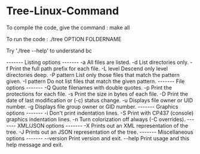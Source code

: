 # Tree-Linux-Command

To compile the code, give the command : make all

To run the code : ./tree OPTION FOLDERNAME

Try './tree --help' to understand bc

  ------- Listing options -------
  -a            All files are listed.
  -d            List directories only.
  -f            Print the full path prefix for each file.
  -L level      Descend only level directories deep.
  -P pattern    List only those files that match the pattern given.
  -I pattern    Do not list files that match the given pattern.
    ------- File options -------
  -Q            Quote filenames with double quotes.
  -p            Print the protections for each file.
  -s            Print the size in bytes of each file.
  -D            Print the date of last modification or (-c) status change.
  -u            Displays file owner or UID number.
  -g            Displays file group owner or GID number.
    ------- Graphics options -------
  -i            Don't print indentation lines.
  -S            Print with CP437 (console) graphics indentation lines.
  -n            Turn colorization off always (-C overrides).
  ------- XML/JSON options -------
  -X            Prints out an XML representation of the tree.
  -J            Prints out an JSON representation of the tree.
    ------- Miscellaneous options -------
  --version     Print version and exit.
  --help        Print usage and this help message and exit.
